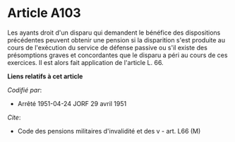 # Article A103

Les ayants droit d'un disparu qui demandent le bénéfice des dispositions précédentes peuvent obtenir une pension si la
disparition s'est produite au cours de l'exécution du service de défense passive ou s'il existe des présomptions graves et
concordantes que le disparu a péri au cours de ces exercices. Il est alors fait application de l'article L. 66.

**Liens relatifs à cet article**

_Codifié par_:

  - Arrêté 1951-04-24 JORF 29 avril 1951

_Cite_:

  - Code des pensions militaires d'invalidité et des v - art. L66 (M)
